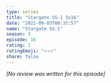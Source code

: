 ```yaml
---
type: series
title: "Stargate SG-1 3x16"
date: "2021-09-03T08:35:57"
name: "Stargate SG-1"
season: 3
episode: 16
rating: 3
ratingEmoji: "⭐️⭐️⭐️"
share: false
---
```


*[No review was written for this episode]*
